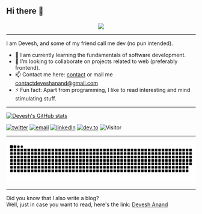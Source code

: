 ## Hi there 👋
<div align="center">
  <img src="https://i.imgur.com/YvtfOnT.gif" align="center" allowFullScreen>
</div>
<hr>

<!--
**devesh-anand/devesh-anand** is a ✨ _special_ ✨ repository because its `README.md` (this file) appears on your GitHub profile.
-->

I am Devesh, and some of my friend call me dev (no pun intended).

- 🌱 I am currently learning the fundamentals of software development.
- 👯 I’m looking to collaborate on projects related to web (preferably frontend).
- 📫 Contact me here: [contact](https://deveshanand.com/contact/) or mail me [contactdeveshanand@gmail.com](mailto:contactdeveshanand@gmail.com)
- ⚡ Fun fact: Apart from programming, I like to read interesting and mind stimulating stuff.

<hr>

[![Devesh's GitHub stats](https://github-readme-stats.vercel.app/api?username=devesh-anand&show_icons=true&theme=radical)](https://github.com/devesh-anand/github-readme-stats)

<!--[![medium](https://img.shields.io/badge/Medium-12100E?style=for-the-badge&logo=medium&logoColor=white)](https://medium.com/)-->
<!--[![stackoverflow](https://img.shields.io/badge/Stack_Overflow-FE7A16?style=for-the-badge&logo=stack-overflow&logoColor=white)](https://stackoverflow.com)-->
[![twitter](https://img.shields.io/badge/Twitter-1DA1F2?style=for-the-badge&logo=twitter&logoColor=white)](https://twitter.com/deveshanand18)
[![email](https://img.shields.io/badge/Gmail-D14836?style=for-the-badge&logo=gmail&logoColor=white)](mailto:contactdeveshanand@gmail.com)
[![linkedIn](https://img.shields.io/badge/LinkedIn-0077B5?style=for-the-badge&logo=linkedin&logoColor=white)](https://www.linkedin.com/in/deveshanand18/)
[![dev.to](https://img.shields.io/badge/dev.to-0A0A0A?style=for-the-badge&logo=dev-dot-to&logoColor=white)](https://dev.to/deveshanand18)
![Visitor](http://estruyf-github.azurewebsites.net/api/VisitorHit?user=devesh-anand&repo=devesh-anand&countColorcountColor&countColor=%237B1E7B)

<hr>

<div>
  <img src="https://raw.githubusercontent.com/devesh-anand/devesh-anand/output/github-contribution-grid-snake.svg">
</div>

<hr>

Did you know that I also write a blog?    
Well, just in case you want to read, here's the link: [Devesh Anand](https://deveshanand.com/blog/)
